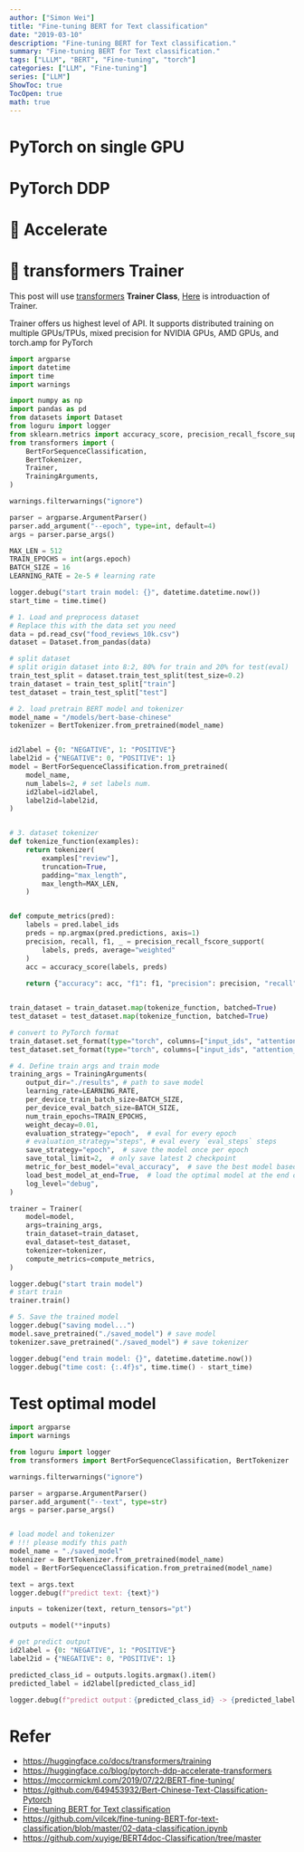 ```yaml
---
author: ["Simon Wei"]
title: "Fine-tuning BERT for Text classification"
date: "2019-03-10"
description: "Fine-tuning BERT for Text classification."
summary: "Fine-tuning BERT for Text classification."
tags: ["LLLM", "BERT", "Fine-tuning", "torch"]
categories: ["LLM", "Fine-tuning"]
series: ["LLM"]
ShowToc: true
TocOpen: true
math: true
---
```



# PyTorch on single GPU

# PyTorch DDP

# :hugs: Accelerate

# :hugs: transformers Trainer

This post will use [transformers](https://github.com/huggingface/transformers)  **Trainer Class**, [Here](https://huggingface.co/docs/transformers/en/main_classes/trainer) is introduaction of Trainer. 

Trainer offers us highest level of API. It supports distributed training on multiple GPUs/TPUs, mixed precision for NVIDIA GPUs, AMD GPUs, and torch.amp for PyTorch

```py
import argparse
import datetime
import time
import warnings

import numpy as np
import pandas as pd
from datasets import Dataset
from loguru import logger
from sklearn.metrics import accuracy_score, precision_recall_fscore_support
from transformers import (
    BertForSequenceClassification,
    BertTokenizer,
    Trainer,
    TrainingArguments,
)

warnings.filterwarnings("ignore")

parser = argparse.ArgumentParser()
parser.add_argument("--epoch", type=int, default=4)
args = parser.parse_args()

MAX_LEN = 512
TRAIN_EPOCHS = int(args.epoch)
BATCH_SIZE = 16
LEARNING_RATE = 2e-5 # learning rate

logger.debug("start train model: {}", datetime.datetime.now())
start_time = time.time()

# 1. Load and preprocess dataset
# Replace this with the data set you need
data = pd.read_csv("food_reviews_10k.csv")
dataset = Dataset.from_pandas(data)

# split dataset 
# split origin dataset into 8:2, 80% for train and 20% for test(eval)
train_test_split = dataset.train_test_split(test_size=0.2)
train_dataset = train_test_split["train"]
test_dataset = train_test_split["test"]

# 2. load pretrain BERT model and tokenizer
model_name = "/models/bert-base-chinese"
tokenizer = BertTokenizer.from_pretrained(model_name)


id2label = {0: "NEGATIVE", 1: "POSITIVE"}
label2id = {"NEGATIVE": 0, "POSITIVE": 1}
model = BertForSequenceClassification.from_pretrained(
    model_name,
    num_labels=2, # set labels num.
    id2label=id2label,
    label2id=label2id,
)


# 3. dataset tokenizer
def tokenize_function(examples):
    return tokenizer(
        examples["review"],
        truncation=True,
        padding="max_length",
        max_length=MAX_LEN,
    )


def compute_metrics(pred):
    labels = pred.label_ids
    preds = np.argmax(pred.predictions, axis=1)
    precision, recall, f1, _ = precision_recall_fscore_support(
        labels, preds, average="weighted"
    )
    acc = accuracy_score(labels, preds)
    
    return {"accuracy": acc, "f1": f1, "precision": precision, "recall": recall}


train_dataset = train_dataset.map(tokenize_function, batched=True)
test_dataset = test_dataset.map(tokenize_function, batched=True)

# convert to PyTorch format
train_dataset.set_format(type="torch", columns=["input_ids", "attention_mask", "label"])
test_dataset.set_format(type="torch", columns=["input_ids", "attention_mask", "label"])

# 4. Define train args and train mode
training_args = TrainingArguments(
    output_dir="./results", # path to save model
    learning_rate=LEARNING_RATE,
    per_device_train_batch_size=BATCH_SIZE,
    per_device_eval_batch_size=BATCH_SIZE,
    num_train_epochs=TRAIN_EPOCHS,
    weight_decay=0.01,
    evaluation_strategy="epoch",  # eval for every epoch
    # evaluation_strategy="steps", # eval every `eval_steps` steps
    save_strategy="epoch",  # save the model once per epoch
    save_total_limit=2,  # only save latest 2 checkpoint
    metric_for_best_model="eval_accuracy",  # save the best model based on eval_accuracy
    load_best_model_at_end=True,  # load the optimal model at the end of training
    log_level="debug",
)

trainer = Trainer(
    model=model,
    args=training_args,
    train_dataset=train_dataset,
    eval_dataset=test_dataset,
    tokenizer=tokenizer,
    compute_metrics=compute_metrics,
)

logger.debug("start train model")
# start train
trainer.train()

# 5. Save the trained model
logger.debug("saving model...")
model.save_pretrained("./saved_model") # save model
tokenizer.save_pretrained("./saved_model") # save tokenizer

logger.debug("end train model: {}", datetime.datetime.now())
logger.debug("time cost: {:.4f}s", time.time() - start_time)
```

# Test optimal model

```py
import argparse
import warnings

from loguru import logger
from transformers import BertForSequenceClassification, BertTokenizer

warnings.filterwarnings("ignore")

parser = argparse.ArgumentParser()
parser.add_argument("--text", type=str)
args = parser.parse_args()


# load model and tokenizer
# !!! please modify this path
model_name = "./saved_model"
tokenizer = BertTokenizer.from_pretrained(model_name)
model = BertForSequenceClassification.from_pretrained(model_name)

text = args.text
logger.debug(f"predict text: {text}")

inputs = tokenizer(text, return_tensors="pt")

outputs = model(**inputs)

# get predict output
id2label = {0: "NEGATIVE", 1: "POSITIVE"}
label2id = {"NEGATIVE": 0, "POSITIVE": 1}

predicted_class_id = outputs.logits.argmax().item()
predicted_label = id2label[predicted_class_id]

logger.debug(f"predict output：{predicted_class_id} -> {predicted_label}")
```

# Refer

- https://huggingface.co/docs/transformers/training
- https://huggingface.co/blog/pytorch-ddp-accelerate-transformers
- https://mccormickml.com/2019/07/22/BERT-fine-tuning/
- https://github.com/649453932/Bert-Chinese-Text-Classification-Pytorch
- [Fine-tuning BERT for Text classification
](https://www.kaggle.com/code/neerajmohan/fine-tuning-bert-for-text-classification)
- https://github.com/vilcek/fine-tuning-BERT-for-text-classification/blob/master/02-data-classification.ipynb
- https://github.com/xuyige/BERT4doc-Classification/tree/master
